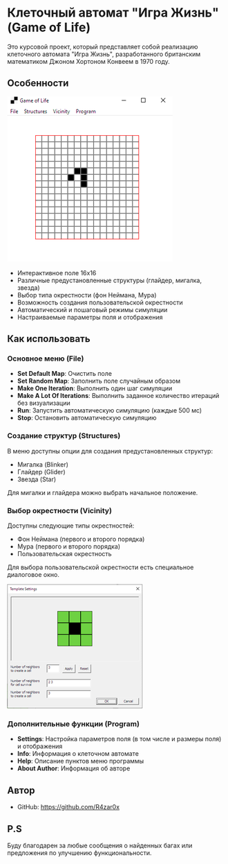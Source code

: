 # Клеточный автомат "Игра Жизнь" (Game of Life)

Это курсовой проект, который представляет собой реализацию клеточного автомата "Игра Жизнь", разработанного британским математиком Джоном Хортоном Конвеем в 1970 году.

## Особенности

![Поле игры](screenshots/main-screen.png)

- Интерактивное поле 16x16
- Различные предустановленные структуры (глайдер, мигалка, звезда)
- Выбор типа окрестности (фон Неймана, Мура)
- Возможность создания пользовательской окрестности
- Автоматический и пошаговый режимы симуляции
- Настраиваемые параметры поля и отображения

## Как использовать

### Основное меню (File)

- **Set Default Map**: Очистить поле
- **Set Random Map**: Заполнить поле случайным образом
- **Make One Iteration**: Выполнить один шаг симуляции
- **Make A Lot Of Iterations**: Выполнить заданное количество итераций без визуализации
- **Run**: Запустить автоматическую симуляцию (каждые 500 мс)
- **Stop**: Остановить автоматическую симуляцию

### Создание структур (Structures)

В меню доступны опции для создания предустановленных структур:

- Мигалка (Blinker)
- Глайдер (Glider)
- Звезда (Star)

Для мигалки и глайдера можно выбрать начальное положение.

### Выбор окрестности (Vicinity)

Доступны следующие типы окрестностей:

- Фон Неймана (первого и второго порядка)
- Мура (первого и второго порядка)
- Пользовательская окрестность

Для выбора пользовательской окрестности есть специальное диалоговое окно.

![Пользовательская окрестность](screenshots/template-ui.png)

### Дополнительные функции (Program)

- **Settings**: Настройка параметров поля (в том числе и размеры поля) и отображения
- **Info**: Информация о клеточном автомате
- **Help**: Описание пунктов меню программы
- **About Author**: Информация об авторе

## Автор

- GitHub: <https://github.com/R4zar0x>

## P.S

Буду благодарен за любые сообщения о найденных багах или предложения по улучшению функциональности.
